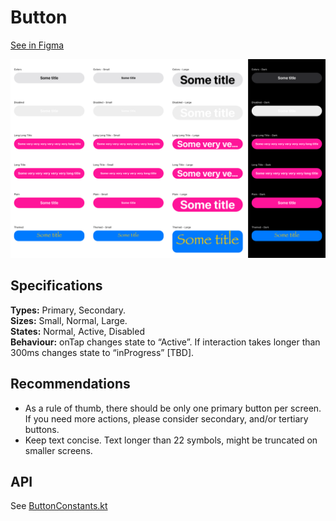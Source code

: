 # Button
[See in Figma](https://www.figma.com/file/1P6PQxKaqIaLjxxfy1cFtH/MaaS-Design-System?node-id=410%3A0)

![Button preview](../../../../../../../../../../ios/Tests/MaasTests/__Snapshots__/SnapSpec/Button.2x.png)

## Specifications
**Types:** Primary, Secondary.  
**Sizes:** Small, Normal, Large.  
**States:** Normal, Active, Disabled  
**Behaviour:** onTap changes state to “Active”. If interaction takes longer than 300ms changes state to “inProgress” [TBD].  

## Recommendations
- As a rule of thumb, there should be only one primary button per screen. If you need more actions, please consider secondary, and/or tertiary buttons.
- Keep text concise. Text longer than 22 symbols, might be truncated on smaller screens.

## API
See [ButtonConstants.kt](ButtonConstants.kt)
